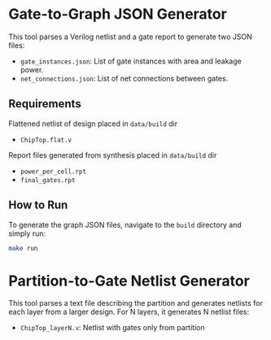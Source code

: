 # Gate-to-Graph JSON Generator

This tool parses a Verilog netlist and a gate report to generate two JSON files:

- `gate_instances.json`: List of gate instances with area and leakage power.
- `net_connections.json`: List of net connections between gates.

## Requirements
Flattened netlist of design placed in `data/build` dir
- `ChipTop.flat.v` 

Report files generated from synthesis placed in `data/build` dir
- `power_per_cell.rpt`
- `final_gates.rpt`

## How to Run

To generate the graph JSON files, navigate to the `build` directory and simply run:

```bash
make run
```

# Partition-to-Gate Netlist Generator

This tool parses a text file describing the partition and generates netlists for each layer from a larger design. For N layers, it generates N netlist files:

- `ChipTop_layerN.v`: Netlist with gates only from partition